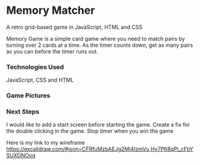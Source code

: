 # Memory Matcher

A retro grid-based game in JavaScript, HTML and CSS

Memory Game is a simple card game where you need to match pairs by turning over 2 cards at a time.  As the timer counts down, get as many pairs as you can before the timer runs out.

### Technologies Used

JavaScript, CSS and HTML

### Game Pictures


### Next Steps

I would like to add a start screen before starting the game.  Create a fix for the double clicking in the game. Stop timer when you win the game


Here is my link to my wireframe
https://excalidraw.com/#json=CFRfuMzbAEJg2Mi4IzmVu,Hy7P68qPi_cFbYSUXGNOog